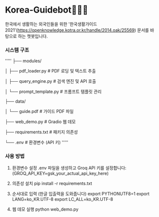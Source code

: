 # Korea-Guidebot🤖🇰🇷
한국에서 생활하는 외국인들을 위한 '한국생활가이드 2021'(https://openknowledge.kotra.or.kr/handle/2014.oak/25569) 문서를 바탕으로 하는 챗봇입니다.

### 시스템 구조
'''''
├── modules/

│   ├── pdf_loader.py          # PDF 로딩 및 텍스트 추출

│   ├── query_engine.py        # 검색 엔진 및 API 호출

│   └── prompt_template.py     # 프롬프트 템플릿 관리

├── data/

│   └── guide.pdf             # 가이드 PDF 파일

├── web_demo.py               # Gradio 웹 데모

├── requirements.txt          # 패키지 의존성

└── .env                      # 환경변수 (API 키)
'''''

### 사용 방법
1. 환경변수 설정
.env 파일을 생성하고 Groq API 키를 설정합니다:
(GROQ_API_KEY=gsk_your_actual_api_key_here)

2. 의존성 설치
pip install -r requirements.txt

3. 순서대로 입력 (한글 입출력을 도와줍니다)
export PYTHONUTF8=1
export LANG=ko_KR.UTF-8
export LC_ALL=ko_KR.UTF-8

4. 웹 데모 실행
python web_demo.py
